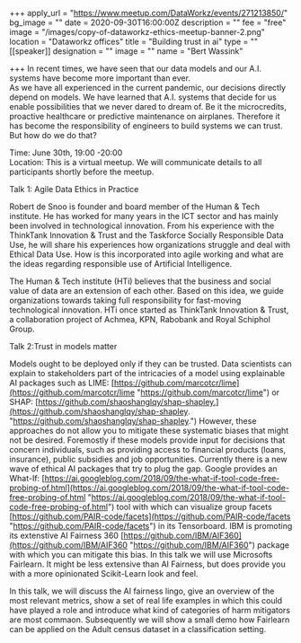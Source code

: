 +++
apply_url = "https://www.meetup.com/DataWorkz/events/271213850/"
bg_image = ""
date = 2020-09-30T16:00:00Z
description = ""
fee = "free"
image = "/images/copy-of-dataworkz-ethics-meetup-banner-2.png"
location = "Dataworkz offices"
title = "Building trust in ai"
type = ""
[[speaker]]
designation = ""
image = ""
name = "Bert Wassink"

+++
In recent times, we have seen that our data models and our A.I. systems have become more important than ever.  
As we have all experienced in the current pandemic, our decisions directly depend on models. We have learned that A.I. systems that decide for us enable possibilities that we never dared to dream of. Be it the microcredits, proactive healthcare or predictive maintenance on airplanes. Therefore it has become the responsibility of engineers to build systems we can trust. But how do we do that?  
  
Time: June 30th, 19:00 -20:00  
Location: This is a virtual meetup. We will communicate details to all participants shortly before the meetup.  
  
Talk 1: Agile Data Ethics in Practice  
  
Robert de Snoo is founder and board member of the Human & Tech institute. He has worked for many years in the ICT sector and has mainly been involved in technological innovation. From his experience with the ThinkTank Innovation & Trust and the Taskforce Socially Responsible Data Use, he will share his experiences how organizations struggle and deal with Ethical Data Use. How is this incorporated into agile working and what are the ideas regarding responsible use of Artificial Intelligence.  
  
The Human & Tech institute (HTi) believes that the business and social value of data are an extension of each other. Based on this idea, we guide organizations towards taking full responsibility for fast-moving technological innovation. HTi once started as ThinkTank Innovation & Trust, a collaboration project of Achmea, KPN, Rabobank and Royal Schiphol Group.  
  
Talk 2:Trust in models matter  
  
Models ought to be deployed only if they can be trusted. Data scientists can explain to stakeholders part of the intricacies of a model using explainable AI packages such as LIME: [https://github.com/marcotcr/lime](https://github.com/marcotcr/lime "https://github.com/marcotcr/lime") or SHAP: [https://github.com/shaoshanglqy/shap-shapley.](https://github.com/shaoshanglqy/shap-shapley. "https://github.com/shaoshanglqy/shap-shapley.") However, these approaches do not allow you to mitigate these systematic biases that might not be desired. Foremostly if these models provide input for decisions that concern individuals, such as providing access to financial products (loans, insurance), public subsidies and job opportunities. Currently there is a new wave of ethical AI packages that try to plug the gap. Google provides an What-If: [https://ai.googleblog.com/2018/09/the-what-if-tool-code-free-probing-of.html](https://ai.googleblog.com/2018/09/the-what-if-tool-code-free-probing-of.html "https://ai.googleblog.com/2018/09/the-what-if-tool-code-free-probing-of.html") tool with which can visualize group facets [https://github.com/PAIR-code/facets](https://github.com/PAIR-code/facets "https://github.com/PAIR-code/facets") in its Tensorboard. IBM is promoting its extenstive AI Fairness 360 [https://github.com/IBM/AIF360](https://github.com/IBM/AIF360 "https://github.com/IBM/AIF360") package with which you can mitigate this bias. In this talk we will use Microsofts Fairlearn. It might be less extensive than AI Fairness, but does provide you with a more opinionated Scikit-Learn look and feel.  
  
In this talk, we will discuss the AI fairness lingo, give an overview of the most relevant metrics, show a set of real life examples in which this could have played a role and introduce what kind of categories of harm mitigators are most commaon. Subsequently we will show a small demo how Fairlearn can be applied on the Adult census dataset in a classification setting.